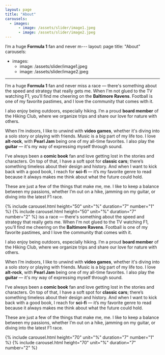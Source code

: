 ```yaml
---
layout: page
title: "About"
carousels:
  - images: 
      - image: /assets/slider/image1.jpeg
      - image: /assets/slider/image2.jpeg
---
```


I’m a huge **Formula 1** fan and never m---
layout: page
title: "About"
carousels:
  - images: 
      - image: /assets/slider/image1.jpeg
      - image: /assets/slider/image2.jpeg
---

I’m a huge **Formula 1** fan and never miss a race — there's something about the speed and strategy that really gets me. When I'm not glued to the TV watching F1, you’ll find me cheering on the **Baltimore Ravens**. Football is one of my favorite pastimes, and I love the community that comes with it.

I also enjoy being outdoors, especially hiking. I’m a proud **board member** of the Hiking Club, where we organize trips and share our love for nature with others.

When I’m indoors, I like to unwind with **video games**, whether it's diving into a solo story or playing with friends. Music is a big part of my life too. I love **alt-rock**, with **Pearl Jam** being one of my all-time favorites. I also play the **guitar** — it's my way of expressing myself through sound.

I’ve always been a **comic book** fan and love getting lost in the stories and characters. On top of that, I have a soft spot for **classic cars**; there’s something timeless about their design and history. And when I want to kick back with a good book, I reach for **sci-fi** — it’s my favorite genre to read because it always makes me think about what the future could hold.

These are just a few of the things that make me, me. I like to keep a balance between my passions, whether I’m out on a hike, jamming on my guitar, or diving into the latest F1 race.

{% include carousel.html height="50" unit="%" duration="7" number="1" %}
{% include carousel.html height="50" unit="%" duration="7" number="2" %}
iss a race — there's something about the speed and strategy that really gets me. When I'm not glued to the TV watching F1, you’ll find me cheering on the **Baltimore Ravens**. Football is one of my favorite pastimes, and I love the community that comes with it.

I also enjoy being outdoors, especially hiking. I’m a proud **board member** of the Hiking Club, where we organize trips and share our love for nature with others.

When I’m indoors, I like to unwind with **video games**, whether it's diving into a solo story or playing with friends. Music is a big part of my life too. I love **alt-rock**, with **Pearl Jam** being one of my all-time favorites. I also play the **guitar** — it's my way of expressing myself through sound.

I’ve always been a **comic book** fan and love getting lost in the stories and characters. On top of that, I have a soft spot for **classic cars**; there’s something timeless about their design and history. And when I want to kick back with a good book, I reach for **sci-fi** — it’s my favorite genre to read because it always makes me think about what the future could hold.

These are just a few of the things that make me, me. I like to keep a balance between my passions, whether I’m out on a hike, jamming on my guitar, or diving into the latest F1 race.

{% include carousel.html height="70" unit="%" duration="7" number="1" %}
{% include carousel.html height="70" unit="%" duration="7" number="2" %}
